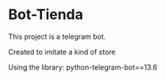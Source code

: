 # Bot-Tienda


This project is a telegram bot.

Created to imitate a kind of store

Using the library:
python-telegram-bot==13.6

